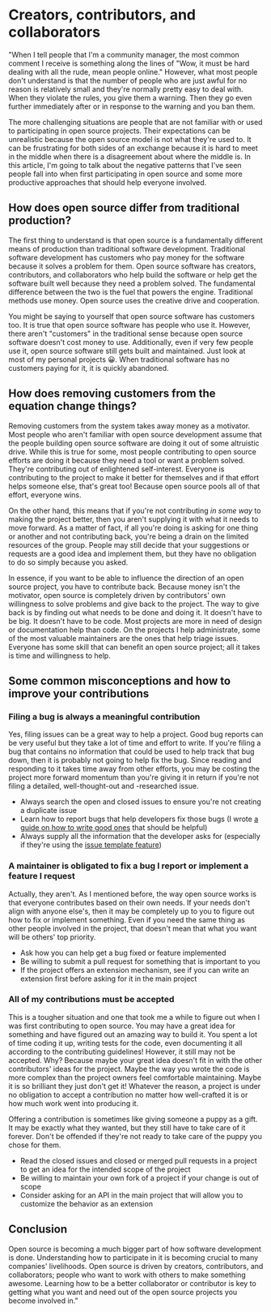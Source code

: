 # Creators, contributors, and collaborators

"When I tell people that I'm a community manager, the most common comment I receive is something along the lines of "Wow, it must be hard dealing with all the rude, mean people online." However, what most people don't understand is that the number of people who are just awful for no reason is relatively small and they're normally pretty easy to deal with. When they violate the rules, you give them a warning. Then they go even further immediately after or in response to the warning and you ban them.

The more challenging situations are people that are not familiar with or used to participating in open source projects. Their expectations can be unrealistic because the open source model is not what they're used to. It can be frustrating for both sides of an exchange because it is hard to meet in the middle when there is a disagreement about where the middle is. In this article, I'm going to talk about the negative patterns that I've seen people fall into when first participating in open source and some more productive approaches that should help everyone involved.

## How does open source differ from traditional production?

The first thing to understand is that open source is a fundamentally different means of production than traditional software development. Traditional software development has customers who pay money for the software because it solves a problem for them. Open source software has creators, contributors, and collaborators who help build the software or help get the software built well because they need a problem solved. The fundamental difference between the two is the fuel that powers the engine. Traditional methods use money. Open source uses the creative drive and cooperation.

You might be saying to yourself that open source software has customers too. It is true that open source software has people who use it. However, there aren't "customers" in the traditional sense because open source software doesn't cost money to use. Additionally, even if very few people use it, open source software still gets built and maintained. Just look at most of my personal projects 😀. When traditional software has no customers paying for it, it is quickly abandoned.

## How does removing customers from the equation change things?

Removing customers from the system takes away money as a motivator. Most people who aren't familiar with open source development assume that the people building open source software are doing it out of some altruistic drive. While this is true for some, most people contributing to open source efforts are doing it because they need a tool or want a problem solved. They're contributing out of enlightened self-interest. Everyone is contributing to the project to make it better for themselves and if that effort helps someone else, that's great too! Because open source pools all of that effort, everyone wins.

On the other hand, this means that if you're not contributing _in some way_ to making the project better, then you aren't supplying it with what it needs to move forward. As a matter of fact, if all you're doing is asking for one thing or another and not contributing back, you're being a drain on the limited resources of the group. People may still decide that your suggestions or requests are a good idea and implement them, but they have no obligation to do so simply because you asked.

In essence, if you want to be able to influence the direction of an open source project, you have to contribute back. Because money isn't the motivator, open source is completely driven by contributors' own willingness to solve problems and give back to the project. The way to give back is by finding out what needs to be done and doing it. It doesn't have to be big. It doesn't have to be code. Most projects are more in need of design or documentation help than code. On the projects I help administrate, some of the most valuable maintainers are the ones that help triage issues. Everyone has some skill that can benefit an open source project; all it takes is time and willingness to help.

## Some common misconceptions and how to improve your contributions

### Filing a bug is always a meaningful contribution

Yes, filing issues can be a great way to help a project. Good bug reports can be very useful but they take a lot of time and effort to write. If you're filing a bug that contains no information that could be used to help track that bug down, then it is probably not going to help fix the bug. Since reading and responding to it takes time away from other efforts, you may be costing the project more forward momentum than you're giving it in return if you're not filing a detailed, well-thought-out and -researched issue.

- Always search the open and closed issues to ensure you're not creating a duplicate issue
- Learn how to report bugs that help developers fix those bugs (I wrote [a guide on how to write good ones](http://www.lee-dohm.com/2015/01/04/writing-good-bug-reports/)&nbsp;that should be helpful)
- Always supply all the information that the developer asks for (especially if they're using the [issue template feature](https://github.com/blog/2111-issue-and-pull-request-templates))

### A maintainer is obligated to fix a bug I report or implement a feature I request

Actually, they aren't. As I mentioned before, the way open source works is that everyone contributes based on their own needs. If your needs don't align with anyone else's, then it may be completely up to you to figure out how to fix or implement something. Even if you need the same thing as other people involved in the project, that doesn't mean that what you want will be others' top priority.

- Ask how you can help get a bug fixed or feature implemented
- Be willing to submit a pull request for something that is important to you
- If the project offers an extension mechanism, see if you can write an extension first before asking for it in the main project

### All of my contributions must be accepted

This is a tougher situation and one that took me a while to figure out when I was first contributing to open source. You may have a great idea for something and have figured out an amazing way to build it. You spent a lot of time coding it up, writing tests for the code, even documenting it all according to the contributing guidelines! However, it still may not be accepted. Why? Because maybe your great idea doesn't fit in with the other contributors' ideas for the project. Maybe the way you wrote the code is more complex than the project owners feel comfortable maintaining. Maybe it is so brilliant they just don't get it! Whatever the reason, a project is under no obligation to accept a contribution no matter how well-crafted it is or how much work went into producing it.

Offering a contribution is sometimes like giving someone a puppy as a gift. It may be exactly what they wanted, but they still have to take care of it forever. Don't be offended if they're not ready to take care of the puppy you chose for them.

- Read the closed issues and closed or merged pull requests in a project to get an idea for the intended scope of the project
- Be willing to maintain your own fork of a project if your change is out of scope
- Consider asking for an API in the main project that will allow you to customize the behavior as an extension

## Conclusion

Open source is becoming a much bigger part of how software development is done. Understanding how to participate in it is becoming crucial to many companies' livelihoods. Open source is driven by creators, contributors, and collaborators; people who want to work with others to make something awesome. Learning how to be a better collaborator or contributor is key to getting what you want and need out of the open source projects you become involved in."
